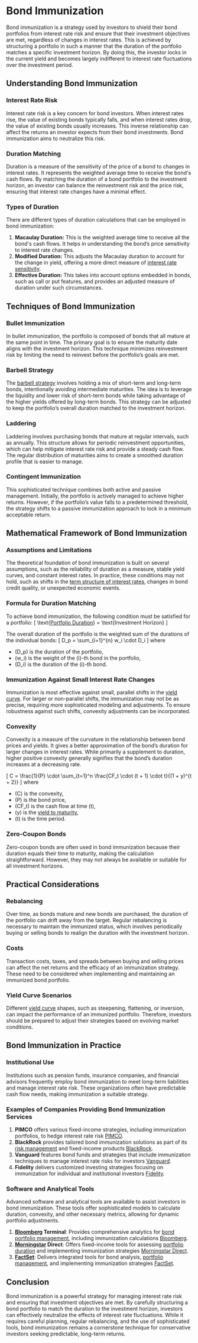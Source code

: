 # Bond Immunization

Bond immunization is a strategy used by investors to shield their bond portfolios from interest rate risk and ensure that their investment objectives are met, regardless of changes in interest rates. This is achieved by structuring a portfolio in such a manner that the duration of the portfolio matches a specific investment horizon. By doing this, the investor locks in the current yield and becomes largely indifferent to interest rate fluctuations over the investment period.

## Understanding Bond Immunization

### Interest Rate Risk
Interest rate risk is a key concern for bond investors. When interest rates rise, the value of existing bonds typically falls, and when interest rates drop, the value of existing bonds usually increases. This inverse relationship can affect the returns an investor expects from their bond investments. Bond immunization aims to neutralize this risk.

### Duration Matching
Duration is a measure of the sensitivity of the price of a bond to changes in interest rates. It represents the weighted average time to receive the bond's cash flows. By matching the duration of a bond portfolio to the investment horizon, an investor can balance the reinvestment risk and the price risk, ensuring that interest rate changes have a minimal effect.

### Types of Duration
There are different types of duration calculations that can be employed in bond immunization:

1. **Macaulay Duration:** This is the weighted average time to receive all the bond's cash flows. It helps in understanding the bond’s price sensitivity to interest rate changes.
2. **Modified Duration:** This adjusts the Macaulay duration to account for the change in yield, offering a more direct measure of [interest rate sensitivity](../i/interest_rate_sensitivity.md).
3. **Effective Duration:** This takes into account options embedded in bonds, such as call or put features, and provides an adjusted measure of duration under such circumstances.

## Techniques of Bond Immunization

### Bullet Immunization
In bullet immunization, the portfolio is composed of bonds that all mature at the same point in time. The primary goal is to ensure the maturity date aligns with the investment horizon. This technique minimizes reinvestment risk by limiting the need to reinvest before the portfolio’s goals are met.

### Barbell Strategy
The [barbell strategy](../b/barbell_strategy.md) involves holding a mix of short-term and long-term bonds, intentionally avoiding intermediate maturities. The idea is to leverage the liquidity and lower risk of short-term bonds while taking advantage of the higher yields offered by long-term bonds. This strategy can be adjusted to keep the portfolio’s overall duration matched to the investment horizon.

### Laddering
Laddering involves purchasing bonds that mature at regular intervals, such as annually. This structure allows for periodic reinvestment opportunities, which can help mitigate interest rate risk and provide a steady cash flow. The regular distribution of maturities aims to create a smoothed duration profile that is easier to manage.

### Contingent Immunization
This sophisticated technique combines both active and passive management. Initially, the portfolio is actively managed to achieve higher returns. However, if the portfolio’s value falls to a predetermined threshold, the strategy shifts to a passive immunization approach to lock in a minimum acceptable return.

## Mathematical Framework of Bond Immunization

### Assumptions and Limitations
The theoretical foundation of bond immunization is built on several assumptions, such as the reliability of duration as a measure, stable yield curves, and constant interest rates. In practice, these conditions may not hold, such as shifts in the [term structure of interest rates](../t/term_structure_of_interest_rates.md), changes in bond credit quality, or unexpected economic events.

### Formula for Duration Matching
To achieve bond immunization, the following condition must be satisfied for a portfolio:
\[
\text{[Portfolio Duration](../p/portfolio_duration.md)} = \text{Investment Horizon}
\]

The overall duration of the portfolio is the weighted sum of the durations of the individual bonds:
\[
D_p = \sum_{i=1}^{n} w_i \cdot D_i
\]
where
- \(D_p\) is the duration of the portfolio,
- \(w_i\) is the weight of the \(i\)-th bond in the portfolio,
- \(D_i\) is the duration of the \(i\)-th bond.

### Immunization Against Small Interest Rate Changes
Immunization is most effective against small, parallel shifts in the [yield curve](../y/yield_curve.md). For larger or non-parallel shifts, the immunization may not be as precise, requiring more sophisticated modeling and adjustments. To ensure robustness against such shifts, convexity adjustments can be incorporated.

### Convexity
Convexity is a measure of the curvature in the relationship between bond prices and yields. It gives a better approximation of the bond’s duration for larger changes in interest rates. While primarily a supplement to duration, higher positive convexity generally signifies that the bond’s duration increases at a decreasing rate.

\[
C = \frac{1}{P} \cdot \sum_{t=1}^n \frac{CF_t \cdot (t + 1) \cdot t}{(1 + y)^{t + 2}}
\]
where
- \(C\) is the convexity,
- \(P\) is the bond price,
- \(CF_t\) is the cash flow at time \(t\),
- \(y\) is the [yield to maturity](../y/yield_to_maturity.md),
- \(t\) is the time period.

### Zero-Coupon Bonds
Zero-coupon bonds are often used in bond immunization because their duration equals their time to maturity, making the calculation straightforward. However, they may not always be available or suitable for all investment horizons.

## Practical Considerations

### Rebalancing
Over time, as bonds mature and new bonds are purchased, the duration of the portfolio can drift away from the target. Regular rebalancing is necessary to maintain the immunized status, which involves periodically buying or selling bonds to realign the duration with the investment horizon.

### Costs
Transaction costs, taxes, and spreads between buying and selling prices can affect the net returns and the efficacy of an immunization strategy. These need to be considered when implementing and maintaining an immunized bond portfolio.

### Yield Curve Scenarios
Different [yield curve](../y/yield_curve.md) shapes, such as steepening, flattening, or inversion, can impact the performance of an immunized portfolio. Therefore, investors should be prepared to adjust their strategies based on evolving market conditions.

## Bond Immunization in Practice

### Institutional Use
Institutions such as pension funds, insurance companies, and financial advisors frequently employ bond immunization to meet long-term liabilities and manage interest rate risk. These organizations often have predictable cash flow needs, making immunization a suitable strategy.

### Examples of Companies Providing Bond Immunization Services
1. **PIMCO** offers various fixed-income strategies, including immunization portfolios, to hedge interest rate risk [PIMCO](https://www.pimco.com).
2. **BlackRock** provides tailored bond immunization solutions as part of its [risk management](../r/risk_management.md) and fixed-income products [BlackRock](https://www.blackrock.com).
3. **Vanguard** features bond funds and strategies that include immunization techniques to manage interest rate risks for investors [Vanguard](https://investor.vanguard.com).
4. **Fidelity** delivers customized investing strategies focusing on immunization for individual and institutional investors [Fidelity](https://www.fidelity.com).

### Software and Analytical Tools
Advanced software and analytical tools are available to assist investors in bond immunization. These tools offer sophisticated models to calculate duration, convexity, and other necessary metrics, allowing for dynamic portfolio adjustments.
1. **[Bloomberg](../b/bloomberg.md) Terminal**: Provides comprehensive analytics for [bond portfolio management](../b/bond_portfolio_management.md), including immunization calculations [Bloomberg](https://www.bloomberg.com).
2. **[Morningstar](../m/morningstar.md) Direct**: Offers fixed-income tools for assessing [portfolio duration](../p/portfolio_duration.md) and implementing immunization strategies [Morningstar Direct](https://www.morningstar.com/products/direct).
3. **[FactSet](../f/factset.md)**: Delivers integrated tools for bond analysis, [portfolio management](../p/portfolio_management.md), and implementing immunization strategies [FactSet](https://www.factset.com).

## Conclusion
Bond immunization is a powerful strategy for managing interest rate risk and ensuring that investment objectives are met. By carefully structuring a bond portfolio to match the duration to the investment horizon, investors can effectively neutralize the effects of interest rate fluctuations. While it requires careful planning, regular rebalancing, and the use of sophisticated tools, bond immunization remains a cornerstone technique for conservative investors seeking predictable, long-term returns.